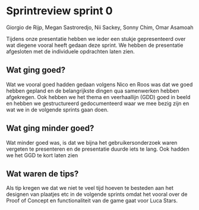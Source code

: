 # Sprintreview sprint 0

Giorgio de Rijp, Megan Sastroredjo, Nii Sackey, Sonny Chim, Omar Asamoah

Tijdens onze presentatie hebben we ieder een stukje gepresenteerd over wat diegene vooral heeft gedaan deze sprint. We hebben de presentatie afgesloten met de individuele opdrachten laten zien.

## Wat ging goed?

Wat we vooral goed hadden gedaan volgens Nico en Roos was dat we goed hebben gepland en de belangrijkste dingen qua samenwerken hebben afgekregen. Ook hebben we het thema en veerhaallijn (GDD) goed in beeld en hebben we gestructureerd gedocumenteerd waar we mee bezig zijn en wat we in de volgende sprints gaan doen.

## Wat ging minder goed?

Wat minder goed was, is dat we bijna het gebruikersonderzoek waren vergeten te presenteren en de presentatie duurde iets te lang. Ook hadden we het GGD te kort laten zien

## Wat waren de tips?

Als tip kregen we dat we niet te veel tijd hoeven te besteden aan het designen van plaatjes etc in de volgende sprints omdat het vooral over de Proof of Concept en functionaliteit van de game gaat voor Luca Stars.
